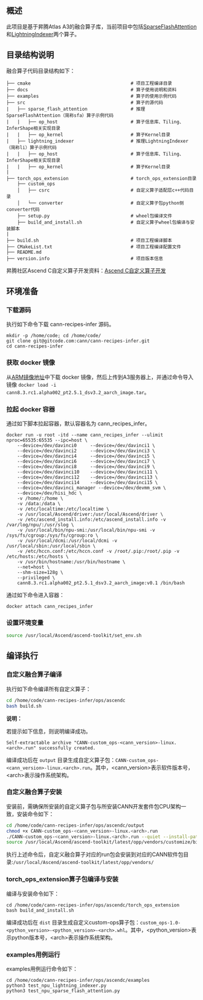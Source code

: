 ## 概述

此项目是基于昇腾Atlas A3的融合算子库，当前项目中包括[SparseFlashAttention](./docs/custom-npu_sparse_flash_attention.md)和[LightningIndexer](./docs/custom-npu_lightning_indexer.md)两个算子。

## 目录结构说明

融合算子代码目录结构如下：

  ```
  ├── cmake                                     # 项目工程编译目录
  ├── docs                                      # 算子使用说明和资料
  ├── examples                                  # 算子的使用示例代码
  ├── src                                       # 算子的源代码
  |   ├── sparse_flash_attention                # 推理SparseFlashAttention（简称sfa）算子示例代码
  |   |   ├── op_host                           # 算子信息库、Tiling、InferShape相关实现目录
  |   |   ├── op_kernel                         # 算子Kernel目录
  |   ├── lightning_indexer                     # 推理LightningIndexer（简称li）算子示例代码
  |   |   ├── op_host                           # 算子信息库、Tiling、InferShape相关实现目录
  |   |   ├── op_kernel                         # 算子Kernel目录
  |
  ├── torch_ops_extension                       # torch_ops_extension目录
      ├── custom_ops
      │   ├── csrc                              # 自定义算子适配层c++代码目录
      │   └── converter                         # 自定义算子包python侧converter代码
      ├── setup.py                              # wheel包编译文件
      ├── build_and_install.sh                  # 自定义算子wheel包编译与安装脚本
  |
  ├── build.sh                                  # 项目工程编译脚本
  ├── CMakeList.txt                             # 项目工程编译配置文件
  ├── README.md                              
  ├── version.info                              # 项目版本信息
  ```
昇腾社区Ascend C自定义算子开发资料：[Ascend C自定义算子开发](https://www.hiascend.com/document/detail/zh/CANNCommunityEdition/800alpha002/devguide/opdevg/ascendcopdevg/atlas_ascendc_10_0001.html)


## 环境准备<a name="1"></a>
### 下载源码

  执行如下命令下载 cann-recipes-infer 源码。
  ```shell
  mkdir -p /home/code; cd /home/code/
  git clone git@gitcode.com:cann/cann-recipes-infer.git
  cd cann-recipes-infer
  ```

### 获取 docker 镜像

  从[ARM镜像地址](https://ascend-cann.obs.cn-north-4.myhuaweicloud.com/cann8.3.rc1.alpha002/pt2.5.1/aarch/ascendc/cann8.3.rc1.alpha002_pt2.5.1_dsv3.2_aarch_image.tar)中下载 docker 镜像，然后上传到A3服务器上，并通过命令导入镜像 `docker load -i cann8.3.rc1.alpha002_pt2.5.1_dsv3.2_aarch_image.tar`。

### 拉起 docker 容器

  通过如下脚本拉起容器，默认容器名为 cann_recipes_infer。
  ```
  docker run -u root -itd --name cann_recipes_infer --ulimit nproc=65535:65535 --ipc=host \
      --device=/dev/davinci0     --device=/dev/davinci1 \
      --device=/dev/davinci2     --device=/dev/davinci3 \
      --device=/dev/davinci4     --device=/dev/davinci5 \
      --device=/dev/davinci6     --device=/dev/davinci7 \
      --device=/dev/davinci8     --device=/dev/davinci9 \
      --device=/dev/davinci10    --device=/dev/davinci11 \
      --device=/dev/davinci12    --device=/dev/davinci13 \
      --device=/dev/davinci14    --device=/dev/davinci15 \
      --device=/dev/davinci_manager --device=/dev/devmm_svm \
      --device=/dev/hisi_hdc \
      -v /home/:/home \
      -v /data:/data \
      -v /etc/localtime:/etc/localtime \
      -v /usr/local/Ascend/driver:/usr/local/Ascend/driver \
      -v /etc/ascend_install.info:/etc/ascend_install.info -v /var/log/npu/:/usr/slog \
      -v /usr/local/bin/npu-smi:/usr/local/bin/npu-smi -v /sys/fs/cgroup:/sys/fs/cgroup:ro \
      -v /usr/local/dcmi:/usr/local/dcmi -v /usr/local/sbin:/usr/local/sbin \
      -v /etc/hccn.conf:/etc/hccn.conf -v /root/.pip:/root/.pip -v /etc/hosts:/etc/hosts \
      -v /usr/bin/hostname:/usr/bin/hostname \
      --net=host \
      --shm-size=128g \
      --privileged \
      cann8.3.rc1.alpha002_pt2.5.1_dsv3.2_aarch_image:v0.1 /bin/bash
  ```
  通过如下命令进入容器：
  ```
  docker attach cann_recipes_infer
  ```

### 设置环境变量

  ```bash
  source /usr/local/Ascend/ascend-toolkit/set_env.sh
  ```

## 编译执行

### 自定义融合算子编译

执行如下命令编译所有自定义算子：

  ```bash
  cd /home/code/cann-recipes-infer/ops/ascendc
  bash build.sh
  ```

**说明：**

若提示如下信息，则说明编译成功。

  ```
  Self-extractable archive "CANN-custom_ops-<cann_version>-linux.<arch>.run" successfully created.
  ```

编译成功后在 `output` 目录生成自定义算子包：`CANN-custom_ops-<cann_version>-linux.<arch>.run`。其中，\<cann_version>表示软件版本号，\<arch>表示操作系统架构。

### 自定义融合算子安装

安装前，需确保所安装的自定义算子包与所安装CANN开发套件包CPU架构一致，安装命令如下：

  ```bash
  cd /home/code/cann-recipes-infer/ops/ascendc/output
  chmod +x CANN-custom_ops-<cann_version>-linux.<arch>.run
  ./CANN-custom_ops-<cann_version>-linux.<arch>.run --quiet --install-path=/usr/local/Ascend/ascend-toolkit/latest/opp
  source /usr/local/Ascend/ascend-toolkit/latest/opp/vendors/customize/bin/set_env.bash  
  ```

执行上述命令后，自定义融合算子对应的run包会安装到对应的CANN软件包目录:`/usr/local/Ascend/ascend-toolkit/latest/opp/vendors/`

### torch_ops_extension算子包编译与安装
编译与安装命令如下：
  ```shell
  cd /home/code/cann-recipes-infer/ops/ascendc/torch_ops_extension
  bash build_and_install.sh
  ```

编译成功后在 `dist` 目录生成自定义custom-ops算子包：`custom_ops-1.0-<python_version>-<python_version>-<arch>.whl`。其中，\<python_version>表示python版本号，\<arch>表示操作系统架构。


### examples用例运行
examples用例运行命令如下：
  ```shell
  cd /home/code/cann-recipes-infer/ops/ascendc/examples
  python3 test_npu_lightning_indexer.py
  python3 test_npu_sparse_flash_attention.py   
  ```